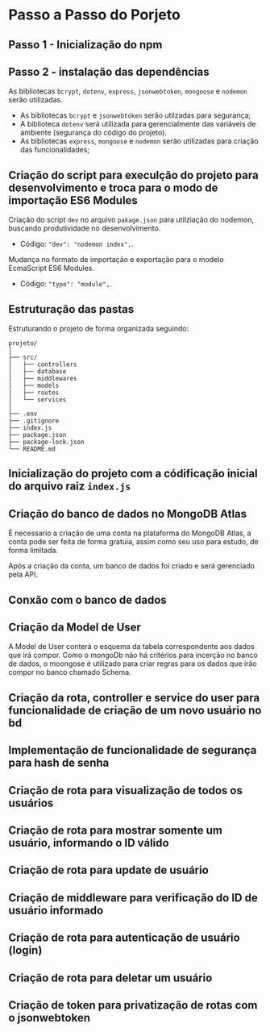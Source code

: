 # Passo a Passo do Porjeto

## Passo 1 - Inicialização do npm

## Passo 2 - instalação das dependências

As bibliotecas `bcrypt`, `dotenv`, `express`, `jsonwebtoken`, `mongoose` e `nodemon` serão utilizadas.

- As bibliotecas `bcrypt` e `jsonwebtoken` serão utilzadas para segurança;
- A biblioteca `dotenv` será utilizada para gerencialmente das variáveis de ambiente (segurança do código do projeto).
- As bibliotecas  `express`, `mongoose` e `nodemon` serão utilizadas para criação das funcionalidades;

## Criação do script para execulção do projeto para desenvolvimento e troca para o modo de importação ES6 Modules

Criação do script `dev` no arquivo `pakage.json` para utilziação do nodemon, buscando produtividade no desenvolvimento.

- Código: `"dev": "nodemon index",`.

Mudança no formato de importação e exportação para o modelo EcmaScript ES6 Modules.

- Código: `"type": "module",`.

## Estruturação das pastas

Estruturando o projeto de forma organizada seguindo:

~~~~text
projeto/
│   
├── src/
│   ├── controllers
│   ├── database
|   ├── middlewares
|   ├── models
|   ├── routes
│   └── services  
│
├── .env
├── .gitignore
├── index.js
├── package.json
├── package-lock.json
└── README.md
~~~~

## Inicialização do projeto com a códificação inicial do arquivo raiz `index.js`

## Criação do banco de dados no MongoDB Atlas

É necessario a criação de uma conta na plataforma do MongoDB Atlas, a conta pode ser feita de forma gratuia, assim como seu uso para estudo, de forma limitada.

Após a criação da conta, um banco de dados foi criado e será gerenciado pela API.

## Conxão com o banco de dados

## Criação da Model de User

A Model de User conterá o esquema da tabela correspondente aos dados que irá compor. Como o mongoDb não há critérios para incerção no banco de dados, o moongose é utilizado para criar regras para os dados que irão compor no banco chamado Schema.

## Criação da rota, controller e service do user para funcionalidade de criação de um novo usuário no bd

## Implementação de funcionalidade de segurança para hash de senha

## Criação de rota para visualização de todos os usuários

## Criação de rota para mostrar somente um usuário, informando o ID válido

## Criação de rota para update de usuário

## Criação de middleware para verificação do ID de usuário informado

## Criação de rota para autenticação de usuário (login)

## Criação de rota para deletar um usuário

## Criação de token para privatização de rotas com o jsonwebtoken